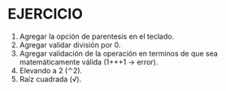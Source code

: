 # EJERCICIO

1. Agregar la opción de parentesis en el teclado.
2. Agregar validar división por 0.
3. Agregar validación de la operación en terminos de que sea matemáticamente válida (1+++1 -> error).
4. Elevando a 2 (⌃2).
5. Raíz cuadrada (√).
